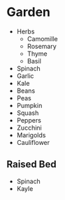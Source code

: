 # Garden
 
 - Herbs
    - Camomille
    - Rosemary
    - Thyme
    - Basil
  - Spinach
  - Garlic
  - Kale
  - Beans
  - Peas
  - Pumpkin
  - Squash
  - Peppers
  - Zucchini
  - Marigolds
  - Cauliflower

## Raised Bed
 - Spinach
 - Kayle
